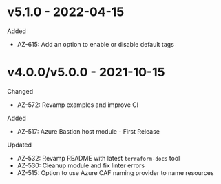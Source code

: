 # v5.1.0 - 2022-04-15

Added
  * AZ-615: Add an option to enable or disable default tags

# v4.0.0/v5.0.0 - 2021-10-15

Changed
  * AZ-572: Revamp examples and improve CI

Added
  * AZ-517: Azure Bastion host module - First Release

Updated
  * AZ-532: Revamp README with latest `terraform-docs` tool
  * AZ-530: Cleanup module and fix linter errors
  * AZ-515: Option to use Azure CAF naming provider to name resources
